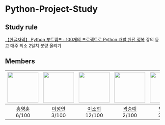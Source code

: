 # Python-Project-Study

## Study rule
[【한글자막】 Python 부트캠프 : 100개의 프로젝트로 Python 개발 완전 정복](https://www.udemy.com/course/best-100-days-python/) 강의 듣고 매주 최소 2일치 분량 올리기

## Members
|<img src="https://avatars.githubusercontent.com/u/106165619?v=4?s=100" height=100 width=100px></img>| <img src="https://avatars.githubusercontent.com/u/40867411?v=4?s=100" height=100 width=100px></img>| <img src="https://avatars.githubusercontent.com/u/157996502?v=4?s=100" height=100 width=100px></img>| <img src="https://avatars.githubusercontent.com/u/112370282?v=4?s=100" height=100 width=100px></img>| <img src="https://avatars.githubusercontent.com/u/78036808?v=4?s=100" height=100 width=100px></img>| 
|:---:|:---:|:---:|:---:|:---:|
| [홍영훈](https://github.com/MostlyFor)<br> 6/100 | [이정연](https://github.com/curieuxjy)<br> 3/100 | [이소희](https://github.com/soheeconpanna)<br> 12/100 | [곽승예](https://github.com/seungye-kwak)<br> 2/100 | [박수민](https://github.com/convin305)<br> 2/100
